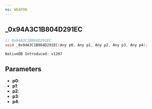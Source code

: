 ```yaml
---
ns: WEAPON
---
```

## _0x94A3C1B804D291EC

```c
// 0x94A3C1B804D291EC
void _0x94A3C1B804D291EC(Any p0, Any p1, Any p2, Any p3, Any p4);
```

```
NativeDB Introduced: v1207
```

## Parameters
* **p0**:
* **p1**:
* **p2**:
* **p3**:
* **p4**:
